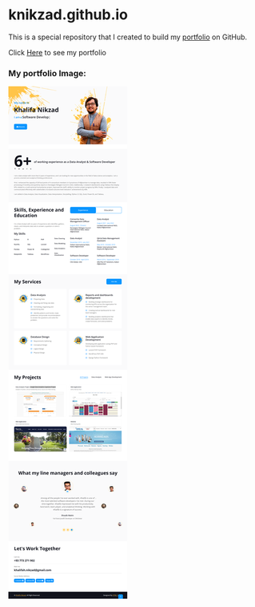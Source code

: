 # knikzad.github.io
This is a special repository that I created to build my [portfolio](https://knikzad.github.io/) on GitHub.

Click [Here](https://knikzad.github.io/) to see my portfolio

### My portfolio Image:
![Khalifa Nikzad Portfolio](/img/portfolio.png)
